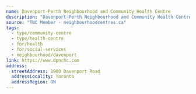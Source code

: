```yaml
---
name: Davenport-Perth Neighbourhood and Community Health Centre
description: "Davenport-Perth Neighbourhood and Community Health Centre (DPNCHC) is a respected multi-service agency located in Toronto's West End."
source: "TNC Member - neighbourhoodcentres.ca"
tags:
  - type/community-centre
  - type/health-centre
  - for/health
  - for/social-services
  - neighbourhood/davenport
link: https://www.dpnchc.com
address:
  streetAddress: 1900 Davenport Road
  addressLocality: Toronto
  addressRegion: ON
---
```

